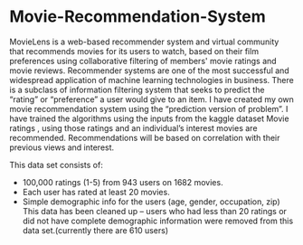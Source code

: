 # Movie-Recommendation-System

MovieLens is a web-based recommender system and virtual community that recommends movies for its users to watch, based on their film preferences using collaborative filtering of members' movie ratings and movie reviews. Recommender systems are one of the most successful and widespread application of machine learning technologies in business. There is a subclass of information filtering system that seeks to predict the “rating” or “preference” a user would give to an item. I have created my own movie recommendation system using the “prediction version of problem”. I have trained the algorithms using the inputs from the kaggle dataset Movie ratings , using those ratings and an individual’s interest movies are recommended. Recommendations will be based on correlation with their previous views and interest.

This data set consists of:

* 100,000 ratings (1-5) from 943 users on 1682 movies.
* Each user has rated at least 20 movies.
* Simple demographic info for the users (age, gender, occupation, zip) This data has been cleaned up – users who had less than 20 ratings or did not have complete demographic    information were removed from this data set.(currently there are 610 users)
